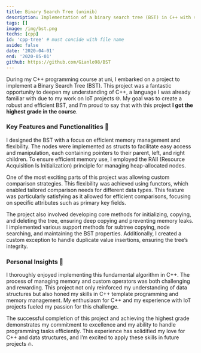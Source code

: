 ```yaml
---
title: Binary Search Tree (unimib)
description: Implementation of a binary search tree (BST) in C++ with support for custom data types and comparison operators.
tags: []
image: /img/bst.png
techs: [cpp]
id: 'cpp-tree' # must concide with file name
aside: false
date: '2020-04-01'
end: '2020-05-01'
github: https://github.com/Gianlo98/BST
---
```


During my C++ programming course at uni, I embarked on a project to implement a Binary Search Tree (BST). This project was a fantastic opportunity to deepen my understanding of C++, a language I was already familiar with due to my work on IoT projects 🌐. My goal was to create a robust and efficient BST, and I’m proud to say that with this project **I got the highest grade in the course**.

### Key Features and Functionalities 🚀
I designed the BST with a focus on efficient memory management and flexibility. The nodes were implemented as structs to facilitate easy access and manipulation, each containing pointers to their parent, left, and right children. To ensure efficient memory use, I employed the RAII (Resource Acquisition Is Initialization) principle for managing heap-allocated nodes.

One of the most exciting parts of this project was allowing custom comparison strategies. This flexibility was achieved using functors, which enabled tailored comparison needs for different data types. This feature was particularly satisfying as it allowed for efficient comparisons, focusing on specific attributes such as primary key fields.

The project also involved developing core methods for initializing, copying, and deleting the tree, ensuring deep copying and preventing memory leaks. I implemented various support methods for subtree copying, node searching, and maintaining the BST properties. Additionally, I created a custom exception to handle duplicate value insertions, ensuring the tree’s integrity.

### Personal Insights 🌟
I thoroughly enjoyed implementing this fundamental algorithm in C++. The process of managing memory and custom operators was both challenging and rewarding. This project not only reinforced my understanding of data structures but also honed my skills in C++ template programming and memory management. My enthusiasm for C++ and my experience with IoT projects fueled my passion for this challenge.

The successful completion of this project and achieving the highest grade demonstrates my commitment to excellence and my ability to handle programming tasks efficiently. This experience has solidified my love for C++ and data structures, and I’m excited to apply these skills in future projects 🔥.







